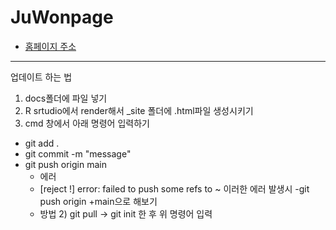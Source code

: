 # JuWonpage
- [홈페이지 주소](https://juwonk-bme.netlify.app/)


---
업데이트 하는 법
1. docs폴더에 파일 넣기
2. R srtudio에서 render해서 _site 폴더에 .html파일 생성시키기
3. cmd 창에서 아래 명령어 입력하기
  - git add .
  - git commit -m "message"
  - git push origin main
    - 에러
    - [reject !] error: failed to push some refs to ~ 이러한 에러 발생시
        -git push origin +main으로 해보기
    - 방법 2) git pull -> git init 한 후 위 명령어 입력
